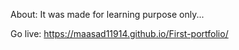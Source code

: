 About:
It was made for learning purpose only...

Go live: https://maasad11914.github.io/First-portfolio/
